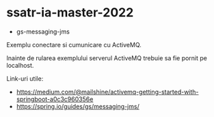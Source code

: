 # ssatr-ia-master-2022

* gs-messaging-jms

Exemplu conectare si cumunicare cu ActiveMQ.

Inainte de rularea exemplului serverul ActiveMQ trebuie sa fie pornit pe localhost.

Link-uri utile:
- https://medium.com/@mailshine/activemq-getting-started-with-springboot-a0c3c960356e 
- https://spring.io/guides/gs/messaging-jms/ 
